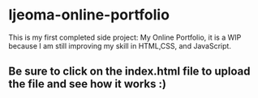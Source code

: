 # Ijeoma-online-portfolio
This is my first completed side project: My Online Portfolio, it is a WIP because I am still improving my skill in HTML,CSS, and JavaScript.

## Be sure to click on the index.html file to upload the file and see how it works :)
